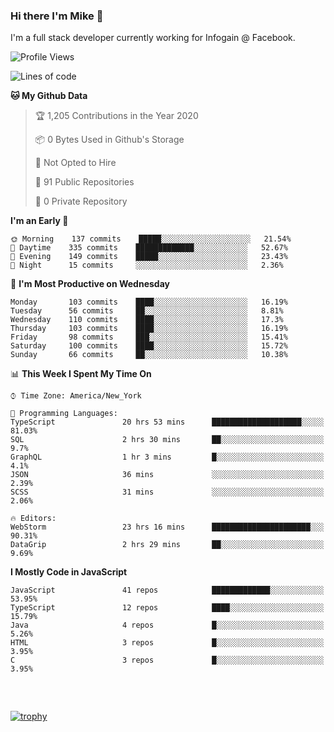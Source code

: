 ### Hi there I'm Mike 👋
I'm a full stack developer currently working for Infogain @ Facebook.

<!--START_SECTION:waka-->
![Profile Views](http://img.shields.io/badge/Profile%20Views-2-blue)

![Lines of code](https://img.shields.io/badge/From%20Hello%20World%20I%27ve%20Written-7.1%20million%20lines%20of%20code-blue)

**🐱 My Github Data** 

> 🏆 1,205 Contributions in the Year 2020
 > 
> 📦 0 Bytes Used in Github's Storage 
 > 
> 🚫 Not Opted to Hire
 > 
> 📜 91 Public Repositories
 > 
> 🔑 0 Private Repository 
 > 
**I'm an Early 🐤** 

```text
🌞 Morning    137 commits    █████░░░░░░░░░░░░░░░░░░░░   21.54% 
🌆 Daytime    335 commits    █████████████░░░░░░░░░░░░   52.67% 
🌃 Evening    149 commits    █████░░░░░░░░░░░░░░░░░░░░   23.43% 
🌙 Night      15 commits     ░░░░░░░░░░░░░░░░░░░░░░░░░   2.36%

```
📅 **I'm Most Productive on Wednesday** 

```text
Monday       103 commits    ████░░░░░░░░░░░░░░░░░░░░░   16.19% 
Tuesday      56 commits     ██░░░░░░░░░░░░░░░░░░░░░░░   8.81% 
Wednesday    110 commits    ████░░░░░░░░░░░░░░░░░░░░░   17.3% 
Thursday     103 commits    ████░░░░░░░░░░░░░░░░░░░░░   16.19% 
Friday       98 commits     ███░░░░░░░░░░░░░░░░░░░░░░   15.41% 
Saturday     100 commits    ████░░░░░░░░░░░░░░░░░░░░░   15.72% 
Sunday       66 commits     ██░░░░░░░░░░░░░░░░░░░░░░░   10.38%

```


📊 **This Week I Spent My Time On** 

```text
⌚︎ Time Zone: America/New_York

💬 Programming Languages: 
TypeScript               20 hrs 53 mins      ████████████████████░░░░░   81.03% 
SQL                      2 hrs 30 mins       ██░░░░░░░░░░░░░░░░░░░░░░░   9.7% 
GraphQL                  1 hr 3 mins         █░░░░░░░░░░░░░░░░░░░░░░░░   4.1% 
JSON                     36 mins             ░░░░░░░░░░░░░░░░░░░░░░░░░   2.39% 
SCSS                     31 mins             ░░░░░░░░░░░░░░░░░░░░░░░░░   2.06%

🔥 Editors: 
WebStorm                 23 hrs 16 mins      ██████████████████████░░░   90.31% 
DataGrip                 2 hrs 29 mins       ██░░░░░░░░░░░░░░░░░░░░░░░   9.69%

```

**I Mostly Code in JavaScript** 

```text
JavaScript               41 repos            █████████████░░░░░░░░░░░░   53.95% 
TypeScript               12 repos            ████░░░░░░░░░░░░░░░░░░░░░   15.79% 
Java                     4 repos             █░░░░░░░░░░░░░░░░░░░░░░░░   5.26% 
HTML                     3 repos             █░░░░░░░░░░░░░░░░░░░░░░░░   3.95% 
C                        3 repos             █░░░░░░░░░░░░░░░░░░░░░░░░   3.95%

```



<!--END_SECTION:waka-->

##### &nbsp;
[![trophy](https://github-profile-trophy.vercel.app/?username=uptonm&theme=dracula)](https://github.com/ryo-ma/github-profile-trophy)
